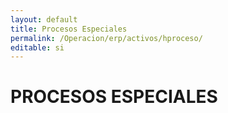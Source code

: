 ```yaml
---
layout: default
title: Procesos Especiales
permalink: /Operacion/erp/activos/hproceso/
editable: si
---
```


# PROCESOS ESPECIALES

